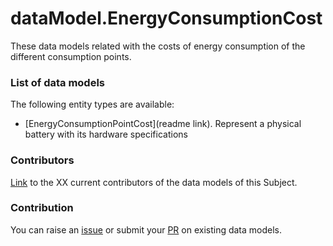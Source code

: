 # dataModel.EnergyConsumptionCost
These data models related with the costs of energy consumption of the different consumption points.

### List of data models

The following entity types are available:
- [EnergyConsumptionPointCost](readme link). Represent a  physical battery with its hardware specifications



### Contributors
[Link](https://github.com/smart-data-models/dataModel.Battery/blob/master/CONTRIBUTORS.yaml) to the XX current contributors of the data models of this Subject.


### Contribution
You can raise an [issue](https://github.com/smart-data-models/dataModel.Battery/issues) or submit your [PR](https://github.com/smart-data-models/dataModel.Battery/pulls) on existing data models.